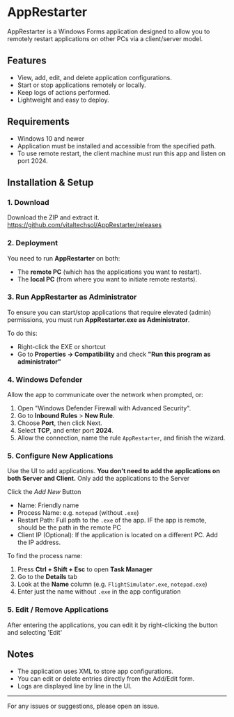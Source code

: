 ﻿# AppRestarter

AppRestarter is a Windows Forms application designed to allow you to remotely restart applications on other PCs via a client/server model.

## Features

* View, add, edit, and delete application configurations.
* Start or stop applications remotely or locally.
* Keep logs of actions performed.
* Lightweight and easy to deploy.

## Requirements

* Windows 10 and newer
* Application must be installed and accessible from the specified path.
* To use remote restart, the client machine must run this app and listen on port 2024.

## Installation & Setup

### 1. Download

Download the ZIP and extract it. https://github.com/vitaltechsol/AppRestarter/releases


### 2. Deployment

You need to run **AppRestarter** on both:

* The **remote PC** (which has the applications you want to restart).
* The **local PC** (from where you want to initiate remote restarts).

### 3. Run AppRestarter as Administrator

To ensure you can start/stop applications that require elevated (admin) permissions, you must run **AppRestarter.exe as Administrator**.

To do this:

* Right-click the EXE or shortcut
* Go to **Properties → Compatibility** and check **"Run this program as administrator"**

### 4. Windows Defender
Allow the app to communicate over the network when prompted, or:
1. Open "Windows Defender Firewall with Advanced Security".
2. Go to **Inbound Rules** > **New Rule**.
3. Choose **Port**, then click Next.
4. Select **TCP**, and enter port **2024**.
5. Allow the connection, name the rule `AppRestarter`, and finish the wizard.


### 5. Configure New Applications

Use the UI to add applications.
**You don't need to add the applications on both Server and Client.** Only add the applications to the Server

Click the *Add New* Button

* Name: Friendly name
* Process Name: e.g. `notepad` (without `.exe`)
* Restart Path: Full path to the `.exe` of the app. IF the app is remote, should be the path in the remote PC
* Client IP (Optional): If the application is located on a different PC. Add the IP address.


To find the process name:

1. Press **Ctrl + Shift + Esc** to open **Task Manager**
2. Go to the **Details** tab
3. Look at the **Name** column (e.g. `FlightSimulator.exe`, `notepad.exe`)
4. Enter just the name without `.exe` in the app configuration

### 5. Edit / Remove Applications
After entering the applications, you can edit it by right-clicking the button and selecting 'Edit'

## Notes

* The application uses XML to store app configurations.
* You can edit or delete entries directly from the Add/Edit form.
* Logs are displayed line by line in the UI.

---

For any issues or suggestions, please open an issue.
